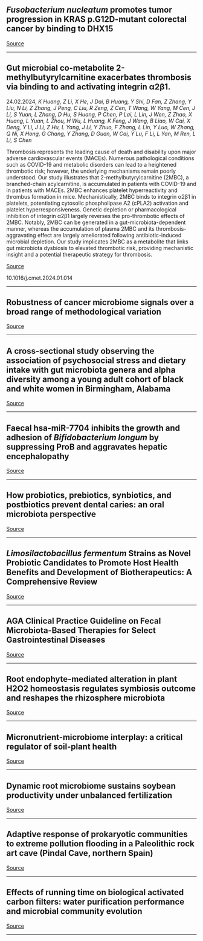 ## <em>Fusobacterium nucleatum</em> promotes tumor progression in KRAS p.G12D-mutant colorectal cancer by binding to DHX15

[Source](https://doi.org/10.1038/s41467-024-45572-w)

---

## Gut microbial co-metabolite 2-methylbutyrylcarnitine exacerbates thrombosis via binding to and activating integrin α2β1.
 24.02.2024, _K Huang, Z Li, X He, J Dai, B Huang, Y Shi, D Fan, Z Zhang, Y Liu, N Li, Z Zhang, J Peng, C Liu, R Zeng, Z Cen, T Wang, W Yang, M Cen, J Li, S Yuan, L Zhang, D Hu, S Huang, P Chen, P Lai, L Lin, J Wen, Z Zhao, X Huang, L Yuan, L Zhou, H Wu, L Huang, K Feng, J Wang, B Liao, W Cai, X Deng, Y Li, J Li, Z Hu, L Yang, J Li, Y Zhuo, F Zhang, L Lin, Y Luo, W Zhang, Q Ni, X Hong, G Chang, Y Zhang, D Guan, W Cai, Y Lu, F Li, L Yan, M Ren, L Li, S Chen_


Thrombosis represents the leading cause of death and disability upon major adverse cardiovascular events (MACEs). Numerous pathological conditions such as COVID-19 and metabolic disorders can lead to a heightened thrombotic risk; however, the underlying mechanisms remain poorly understood. Our study illustrates that 2-methylbutyrylcarnitine (2MBC), a branched-chain acylcarnitine, is accumulated in patients with COVID-19 and in patients with MACEs. 2MBC enhances platelet hyperreactivity and thrombus formation in mice. Mechanistically, 2MBC binds to integrin α2β1 in platelets, potentiating cytosolic phospholipase A2 (cPLA2) activation and platelet hyperresponsiveness. Genetic depletion or pharmacological inhibition of integrin α2β1 largely reverses the pro-thrombotic effects of 2MBC. Notably, 2MBC can be generated in a gut-microbiota-dependent manner, whereas the accumulation of plasma 2MBC and its thrombosis-aggravating effect are largely ameliorated following antibiotic-induced microbial depletion. Our study implicates 2MBC as a metabolite that links gut microbiota dysbiosis to elevated thrombotic risk, providing mechanistic insight and a potential therapeutic strategy for thrombosis.

[Source](https://doi.org/10.1016/j.cmet.2024.01.014)

10.1016/j.cmet.2024.01.014

---

## Robustness of cancer microbiome signals over a broad range of methodological variation

[Source](https://doi.org/10.1038/s41388-024-02974-w)

---

## A cross-sectional study observing the association of psychosocial stress and dietary intake with gut microbiota genera and alpha diversity among a young adult cohort of black and white women in Birmingham, Alabama

[Source](https://doi.org/10.1186/s12905-024-02968-6)

---

## Faecal hsa-miR-7704 inhibits the growth and adhesion of <em>Bifidobacterium longum </em>by suppressing ProB and aggravates hepatic encephalopathy

[Source](https://doi.org/10.1038/s41522-024-00487-8)

---

## How probiotics, prebiotics, synbiotics, and postbiotics prevent dental caries: an oral microbiota perspective

[Source](https://doi.org/10.1038/s41522-024-00488-7)

---

## <em>Limosilactobacillus fermentum </em>Strains as Novel Probiotic Candidates to Promote Host Health Benefits and Development of Biotherapeutics: A Comprehensive Review

[Source](https://doi.org/10.1007/s12602-024-10235-1)

---

## AGA Clinical Practice Guideline on Fecal Microbiota-Based Therapies for Select Gastrointestinal Diseases

[Source](https://www.gastrojournal.org/article/S0016-5085(24)00041-6/fulltext)

---

## Root endophyte-mediated alteration in plant H2O2 homeostasis regulates symbiosis outcome and reshapes the rhizosphere microbiota

[Source](https://doi.org/10.1093/jxb/erae069)

---

## Micronutrient-microbiome interplay: a critical regulator of soil-plant health

[Source](https://www.cell.com/trends/microbiology/abstract/S0966-842X(24)00048-9)

---

## Dynamic root microbiome sustains soybean productivity under unbalanced fertilization

[Source](https://doi.org/10.1038/s41467-024-45925-5)

---

## Adaptive response of prokaryotic communities to extreme pollution flooding in a Paleolithic rock art cave (Pindal Cave, northern Spain)

[Source](https://doi.org/10.1016/j.scitotenv.2024.171137)

---

## Effects of running time on biological activated carbon filters: water purification performance and microbial community evolution

[Source](https://doi.org/10.1007/s11356-024-32421-y)

---

